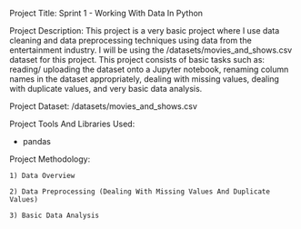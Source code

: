 Project Title: Sprint 1 - Working With Data In Python 

Project Description:  This project is a very basic project where I use data cleaning and data preprocessing techniques
using data from the entertainment industry.  I will be using the /datasets/movies_and_shows.csv dataset for this project.
This project consists of basic tasks such as: reading/ uploading the dataset onto a Jupyter notebook, renaming column
names in the dataset appropriately, dealing with missing values, dealing with duplicate values, and very basic data analysis.

Project Dataset: /datasets/movies_and_shows.csv 

Project Tools And Libraries Used:

* pandas

Project Methodology:

    1) Data Overview
    
    2) Data Preprocessing (Dealing With Missing Values And Duplicate Values)
    
    3) Basic Data Analysis
